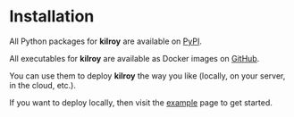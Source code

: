 # Installation

All Python packages for **kilroy** are available on
[PyPI](https://pypi.org/user/kilroybot).

All executables for **kilroy** are available as Docker images on
[GitHub](https://github.com/orgs/kilroybot/packages).

You can use them to deploy **kilroy** the way you like
(locally, on your server, in the cloud, etc.).

If you want to deploy locally,
then visit the [example](example.md) page to get started.
